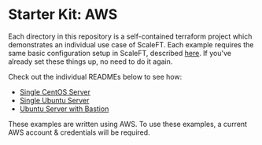 # Starter Kit: AWS

Each directory in this repository is a self-contained terraform project which demonstrates an individual use case of ScaleFT. Each example requires the same basic configuration setup in ScaleFT, described [here](https://www.scaleft.com/docs/setup/initial-configuration/). If you've already set these things up, no need to do it again.

Check out the individual READMEs below to see how:

* [Single CentOS Server](centos-alone/) 
* [Single Ubuntu Server](ubuntu-alone/)
* [Ubuntu Server with Bastion](ubuntu-behind-bastion)

These examples are written using AWS. To use these examples, a current AWS account & credentials will be required.